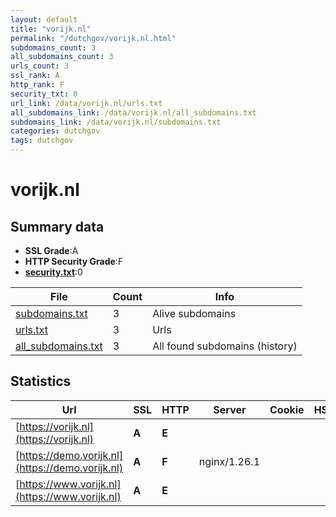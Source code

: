 ```yaml
---
layout: default
title: "vorijk.nl"
permalink: "/dutchgov/vorijk.nl.html"
subdomains_count: 3
all_subdomains_count: 3
urls_count: 3
ssl_rank: A
http_rank: F
security_txt: 0
url_link: /data/vorijk.nl/urls.txt
all_subdomains_link: /data/vorijk.nl/all_subdomains.txt
subdomains_link: /data/vorijk.nl/subdomains.txt
categories: dutchgov
tags: dutchgov
---
```



# vorijk.nl
## Summary data


 - **SSL Grade**:A
 - **HTTP Security Grade**:F
 - **[security.txt](https://www.digitaleoverheid.nl/nieuws/standaard-security-txt-nu-verplicht-voor-overheid/)**:0


| File       | Count | Info |
|------------|-------|------|
|[subdomains.txt](/DutchGovScope/data/vorijk.nl/subdomains.txt)|3|Alive subdomains|
|[urls.txt](/DutchGovScope/data/vorijk.nl/urls.txt)|3|Urls|
|[all_subdomains.txt](/DutchGovScope/data/vorijk.nl/all_subdomains.txt)|3|All found subdomains (history)|


## Statistics


| Url | SSL | HTTP | Server | Cookie | HSTS | CORS | CTO | CSP | XFO | XXP | RP |FP| Tech |Title |
|--------|-------|-------|------|------|------|------|------|------|------|------|------|------|------|------|
|[https://vorijk.nl](https://vorijk.nl)| **A**| **E**|| | | | | | | | :white_check_mark: | |Docusaurus:3.4.0 React Webpack|Vorderingenoverz...|
|[https://demo.vorijk.nl](https://demo.vorijk.nl)| **A**| **F**|nginx/1.26.1| | | | | | | | :white_check_mark: | |Basic Nginx:1.26.1|401 Authorizatio...|
|[https://www.vorijk.nl](https://www.vorijk.nl)| **A**| **E**|| | | | | | | | :white_check_mark: | |Docusaurus:3.4.0 React Webpack|Vorderingenoverz...|

